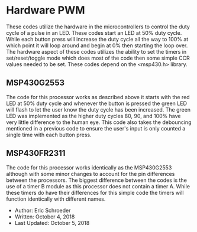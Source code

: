 # Hardware PWM
These codes utilize the hardware in the microcontrollers to control the duty cycle of a pulse in an LED. These codes start an LED at 50% duty cycle. While each button press will increase the duty cycle all the way to 100% at which point it will loop around and begin at 0% then starting the loop over. The hardware aspect of these codes utilizes the ability to set the timers in set/reset/toggle mode which does most of the code then some simple CCR values needed to be set.  These codes depend on the <msp430.h> library.

## MSP430G2553
The code for this processor works as described above it starts with the red LED at 50% duty cycle and whenever the button is pressed the green LED will flash to let the user know the duty cycle has been increased. The green LED was implemented as the higher duty cycles 80, 90, and 100% have very little difference to the human eye. This code also takes the debouncing mentioned in a previous code to ensure the user's input is only counted a single time with each button press.

## MSP430FR2311
The code for this processor works identically as the MSP430G2553 although with some minor changes to account for the pin differences between the processors. The biggest difference between the codes is the use of a timer B module as this processor does not contain a timer A. While these timers do have their differences for this simple code the timers will function identically with different names. 

 * Author: Eric Schroeder
 * Written: October 4, 2018
 * Last Updated: October 5, 2018
